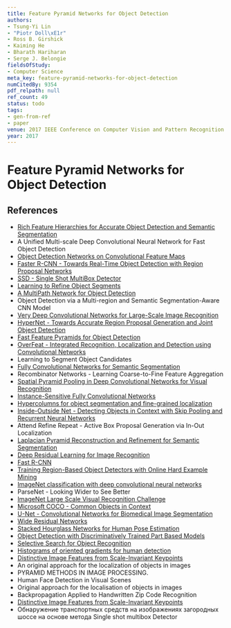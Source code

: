 ```yaml
---
title: Feature Pyramid Networks for Object Detection
authors:
- Tsung-Yi Lin
- "Piotr Doll\xE1r"
- Ross B. Girshick
- Kaiming He
- Bharath Hariharan
- Serge J. Belongie
fieldsOfStudy:
- Computer Science
meta_key: feature-pyramid-networks-for-object-detection
numCitedBy: 9354
pdf_relpath: null
ref_count: 49
status: todo
tags:
- gen-from-ref
- paper
venue: 2017 IEEE Conference on Computer Vision and Pattern Recognition (CVPR)
year: 2017
---
```


# Feature Pyramid Networks for Object Detection

## References

- [Rich Feature Hierarchies for Accurate Object Detection and Semantic Segmentation](./rich-feature-hierarchies-for-accurate-object-detection-and-semantic-segmentation.md)
- A Unified Multi-scale Deep Convolutional Neural Network for Fast Object Detection
- [Object Detection Networks on Convolutional Feature Maps](./object-detection-networks-on-convolutional-feature-maps.md)
- [Faster R-CNN - Towards Real-Time Object Detection with Region Proposal Networks](./faster-r-cnn-towards-real-time-object-detection-with-region-proposal-networks.md)
- [SSD - Single Shot MultiBox Detector](./ssd-single-shot-multibox-detector.md)
- [Learning to Refine Object Segments](./learning-to-refine-object-segments.md)
- [A MultiPath Network for Object Detection](./a-multipath-network-for-object-detection.md)
- Object Detection via a Multi-region and Semantic Segmentation-Aware CNN Model
- [Very Deep Convolutional Networks for Large-Scale Image Recognition](./very-deep-convolutional-networks-for-large-scale-image-recognition.md)
- [HyperNet - Towards Accurate Region Proposal Generation and Joint Object Detection](./hypernet-towards-accurate-region-proposal-generation-and-joint-object-detection.md)
- [Fast Feature Pyramids for Object Detection](./fast-feature-pyramids-for-object-detection.md)
- [OverFeat - Integrated Recognition, Localization and Detection using Convolutional Networks](./overfeat-integrated-recognition-localization-and-detection-using-convolutional-networks.md)
- Learning to Segment Object Candidates
- [Fully Convolutional Networks for Semantic Segmentation](./fully-convolutional-networks-for-semantic-segmentation.md)
- Recombinator Networks - Learning Coarse-to-Fine Feature Aggregation
- [Spatial Pyramid Pooling in Deep Convolutional Networks for Visual Recognition](./spatial-pyramid-pooling-in-deep-convolutional-networks-for-visual-recognition.md)
- [Instance-Sensitive Fully Convolutional Networks](./instance-sensitive-fully-convolutional-networks.md)
- [Hypercolumns for object segmentation and fine-grained localization](./hypercolumns-for-object-segmentation-and-fine-grained-localization.md)
- [Inside-Outside Net - Detecting Objects in Context with Skip Pooling and Recurrent Neural Networks](./inside-outside-net-detecting-objects-in-context-with-skip-pooling-and-recurrent-neural-networks.md)
- Attend Refine Repeat - Active Box Proposal Generation via In-Out Localization
- [Laplacian Pyramid Reconstruction and Refinement for Semantic Segmentation](./laplacian-pyramid-reconstruction-and-refinement-for-semantic-segmentation.md)
- [Deep Residual Learning for Image Recognition](./deep-residual-learning-for-image-recognition.md)
- [Fast R-CNN](./fast-r-cnn.md)
- [Training Region-Based Object Detectors with Online Hard Example Mining](./training-region-based-object-detectors-with-online-hard-example-mining.md)
- [ImageNet classification with deep convolutional neural networks](./imagenet-classification-with-deep-convolutional-neural-networks.md)
- ParseNet - Looking Wider to See Better
- [ImageNet Large Scale Visual Recognition Challenge](./imagenet-large-scale-visual-recognition-challenge.md)
- [Microsoft COCO - Common Objects in Context](./microsoft-coco-common-objects-in-context.md)
- [U-Net - Convolutional Networks for Biomedical Image Segmentation](./u-net-convolutional-networks-for-biomedical-image-segmentation.md)
- [Wide Residual Networks](./wide-residual-networks.md)
- [Stacked Hourglass Networks for Human Pose Estimation](./stacked-hourglass-networks-for-human-pose-estimation.md)
- [Object Detection with Discriminatively Trained Part Based Models](./object-detection-with-discriminatively-trained-part-based-models.md)
- [Selective Search for Object Recognition](./selective-search-for-object-recognition.md)
- [Histograms of oriented gradients for human detection](./histograms-of-oriented-gradients-for-human-detection.md)
- [Distinctive Image Features from Scale-Invariant Keypoints](./distinctive-image-features-from-scale-invariant-keypoints.md)
- An original approach for the localization of objects in images
- PYRAMID METHODS IN IMAGE PROCESSING.
- Human Face Detection in Visual Scenes
- Original approach for the localisation of objects in images
- Backpropagation Applied to Handwritten Zip Code Recognition
- [Distinctive Image Features from Scale-Invariant Keypoints](./distinctive-image-features-from-scale-invariant-keypoints.md)
- Обнаружение транспортных средств на изображениях загородных шоссе на основе метода Single shot multibox Detector
